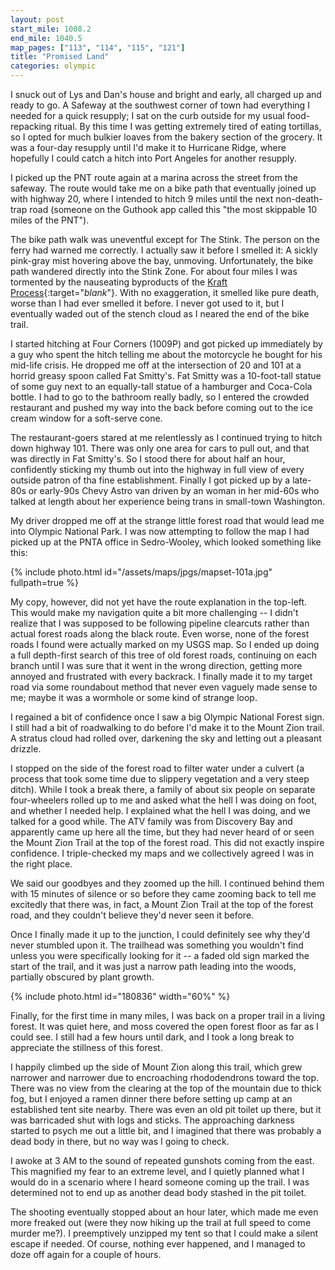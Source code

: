 ```yaml
---
layout: post
start_mile: 1008.2
end_mile: 1040.5
map_pages: ["113", "114", "115", "121"]
title: "Promised Land"
categories: olympic
---
```


I snuck out of Lys and Dan's house and bright and early, all charged up and
ready to go. A Safeway at the southwest corner of town had everything I needed
for a quick resupply; I sat on the curb outside for my usual food-repacking
ritual. By this time I was getting extremely tired of eating tortillas, so I
opted for much bulkier loaves from the bakery section of the grocery. It was a
four-day resupply until I'd make it to Hurricane Ridge, where hopefully I could
catch a hitch into Port Angeles for another resupply.

I picked up the PNT route again at a marina across the street from the safeway.
The route would take me on a bike path that eventually joined up with highway
20, where I intended to hitch 9 miles until the next non-death-trap road
(someone on the Guthook app called this "the most skippable 10 miles of the
PNT").

The bike path walk was uneventful except for The Stink. The person on the
ferry had warned me correctly. I actually saw it before I smelled it: A sickly
pink-gray mist hovering above the bay, unmoving. Unfortunately, the bike path
wandered directly into the Stink Zone. For about four miles I was tormented by
the nauseating byproducts of the [Kraft Process](https://en.wikipedia.org/wiki/Kraft_process){:target="_blank_"}.
With no exaggeration, it smelled like pure death, worse than I had ever smelled
it before. I never got used to it, but I eventually waded out of the stench
cloud as I neared the end of the bike trail.

I started hitching at Four Corners (1009P) and got picked up immediately by a
guy who spent the hitch telling me about the motorcycle he bought for his
mid-life crisis. He dropped me off at the intersection of 20 and 101 at a horrid
greasy spoon called Fat Smitty's. Fat Smitty was a 10-foot-tall statue of some
guy next to an equally-tall statue of a hamburger and Coca-Cola bottle. I had to
go to the bathroom really badly, so I entered the crowded restaurant and pushed
my way into the back before coming out to the ice cream window for a soft-serve
cone.

The restaurant-goers stared at me relentlessly as I continued trying to hitch
down highway 101. There was only one area for cars to pull out, and that was
directly in Fat Smitty's. So I stood there for about half an hour, confidently
sticking my thumb out into the highway in full view of every outside patron of
tha fine establishment. Finally I got picked up by a late-80s or early-90s Chevy
Astro van driven by an woman in her mid-60s who talked at length about her
experience being trans in small-town Washington.

My driver dropped me off at the strange little forest road that would lead me
into Olympic National Park. I was now attempting to follow the map I had picked
up at the PNTA office in Sedro-Wooley, which looked something like this:

{% include photo.html id="/assets/maps/jpgs/mapset-101a.jpg" fullpath=true %}

My copy, however, did not yet have the route explanation in the top-left. This
would make my navigation quite a bit more challenging -- I didn't realize that I
was supposed to be following pipeline clearcuts rather than actual forest roads
along the black route. Even worse, none of the forest roads I found were
actually marked on my USGS map. So I ended up doing a full depth-first search of
this tree of old forest roads, continuing on each branch until I was sure that
it went in the wrong direction, getting more annoyed and frustrated with every
backrack. I finally made it to my target road via some roundabout method that
never even vaguely made sense to me; maybe it was a wormhole or some kind of
strange loop.

I regained a bit of confidence once I saw a big Olympic National Forest sign. I
still had a bit of roadwalking to do before I'd make it to the Mount Zion trail.
A stratus cloud had rolled over, darkening the sky and letting out a pleasant
drizzle.

I stopped on the side of the forest road to filter water under a culvert (a
process that took some time due to slippery vegetation and a very steep ditch).
While I took a break there, a family of about six people on separate
four-wheelers rolled up to me and asked what the hell I was doing on foot, and
whether I needed help. I explained what the hell I was doing, and we talked for
a good while. The ATV family was from Discovery Bay and apparently came up here
all the time, but they had never heard of or seen the Mount Zion Trail at the
top of the forest road. This did not exactly inspire confidence. I
triple-checked my maps and we collectively agreed I was in the right place.

We said our goodbyes and they zoomed up the hill. I continued behind them with
15 minutes of silence or so before they came zooming back to tell me excitedly
that there was, in fact, a Mount Zion Trail at the top of the forest road, and
they couldn't believe they'd never seen it before.

Once I finally made it up to the junction, I could definitely see why they'd
never stumbled upon it. The trailhead was something you wouldn't find unless you
were specifically looking for it -- a faded old sign marked the start of the
trail, and it was just a narrow path leading into the woods, partially obscured
by plant growth.

{% include photo.html id="180836" width="60%" %}

Finally, for the first time in many miles, I was back on a proper trail in a
living forest. It was quiet here, and moss covered the open forest floor as far
as I could see. I still had a few hours until dark, and I took a long break to
appreciate the stillness of this forest.

I happily climbed up the side of Mount Zion along this trail, which grew
narrower and narrower due to encroaching rhododendrons toward the top. There was
no view from the clearing at the top of the mountain due to thick fog, but I
enjoyed a ramen dinner there before setting up camp at an established tent site
nearby. There was even an old pit toilet up there, but it was barricaded shut
with logs and sticks. The approaching darkness started to psych me out a little
bit, and I imagined that there was probably a dead body in there, but no way was
I going to check.

I awoke at 3 AM to the sound of repeated gunshots coming from the east. This
magnified my fear to an extreme level, and I quietly planned what I would do in
a scenario where I heard someone coming up the trail. I was determined not to
end up as another dead body stashed in the pit toilet.

The shooting eventually stopped about an hour later, which made me even more
freaked out (were they now hiking up the trail at full speed to come murder
me?). I preemptively unzipped my tent so that I could make a silent escape if
needed. Of course, nothing ever happened, and I managed to doze off again for a
couple of hours.
